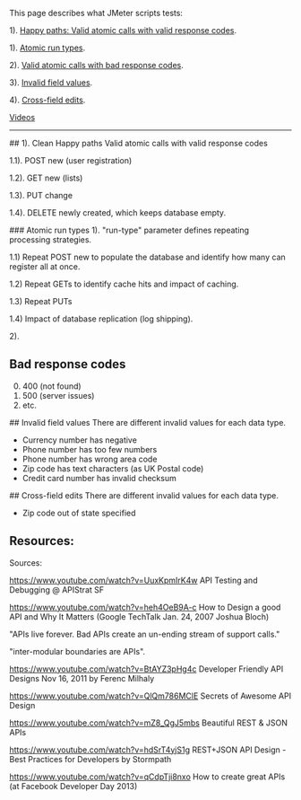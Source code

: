 This page describes what JMeter scripts tests:

1). <a href="#HappyPath">Happy paths: Valid atomic calls with valid response codes</a>.

1). <a href="#AtomicRunTypes">Atomic run types</a>.

2). <a href="#BadResponseCodes">Valid atomic calls with bad response codes</a>.

3). <a href="#InvalidFieldValues">Invalid field values</a>.

4). <a href="#CrossFieldEdits">Cross-field edits</a>.

<a href="#Resources">Videos</a>

<hr />

<a id="CleanHappyPath">
## 1). Clean Happy paths</a>
Valid atomic calls with valid response codes

 1.1). POST new (user registration)

 1.2). GET new (lists)
 
 1.3). PUT change
 
 1.4). DELETE newly created, which keeps database empty.

<a id="AtomicRunTypes">
### Atomic run types</a>
1). "run-type" parameter defines repeating processing strategies.

 1.1) Repeat POST new to populate the database and identify how many can register all at once.

 1.2) Repeat GETs to identify cache hits and impact of caching.
 
 1.3) Repeat PUTs 
 
 1.4) Impact of database replication (log shipping).

2). <a id="BadResponseCodes">
## Bad response codes</a>

 0. 400 (not found)
 0. 500 (server issues)
 0. etc.


<a id="InvalidFieldValues">
## Invalid field values</a>
There are different invalid values for each data type.

  * Currency number has negative
  * Phone number has too few numbers
  * Phone number has wrong area code
  * Zip code has text characters (as UK Postal code)
  * Credit card number has invalid checksum

<a id="CrossFieldEdits">
## Cross-field edits</a>
There are different invalid values for each data type.

  * Zip code out of state specified

## Resources:
Sources:

https://www.youtube.com/watch?v=UuxKpmIrK4w
API Testing and Debugging @ APIStrat SF

https://www.youtube.com/watch?v=heh4OeB9A-c
How to Design a good API and Why It Matters
(Google TechTalk Jan. 24, 2007 Joshua Bloch)

 "APIs live forever. Bad APIs create an un-ending stream of support calls."
 
 "inter-modular boundaries are APIs".

https://www.youtube.com/watch?v=BtAYZ3pHg4c
Developer Friendly API Designs
Nov 16, 2011 by Ferenc Milhaly 

https://www.youtube.com/watch?v=QlQm786MClE
Secrets of Awesome API Design

https://www.youtube.com/watch?v=mZ8_QgJ5mbs
Beautiful REST & JSON APIs

https://www.youtube.com/watch?v=hdSrT4yjS1g
REST+JSON API Design - Best Practices for Developers
by Stormpath

https://www.youtube.com/watch?v=qCdpTji8nxo
How to create great APIs
(at Facebook Developer Day 2013)

